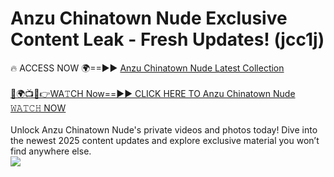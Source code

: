 # Anzu Chinatown Nude Exclusive Content Leak - Fresh Updates! (jcc1j)

🔥 ACCESS NOW 🌍==►► <a href="https://tinyurl.com/yc657z5k" rel="nofollow">Anzu Chinatown Nude Latest Collection</a>
<br><br>
[🔴🌍📺📱👉WA𝚃CH Now==►► CLICK HERE TO Anzu Chinatown Nude 𝚆𝙰𝚃𝙲𝙷 NOW](https://tinyurl.com/yc657z5k)
<br><br>
Unlock Anzu Chinatown Nude's private videos and photos today! Dive into the newest 2025 content updates and explore exclusive material you won’t find anywhere else.
<br>
<a href="https://tinyurl.com/yc657z5k" rel="nofollow" data-target="animated-image.originalLink"><img src="https://camo.githubusercontent.com/8a4f000d20f83aca3bf7ec5f350d767afa0574a8a352519fd8cfa583a6f93a33/68747470733a2f2f692e696d6775722e636f6d2f644a486b345a712e676966" data-canonical-src="https://i.imgur.com/dJHk4Zq.gif" style="max-width: 100%; display: inline-block;" data-target="animated-image.originalImage"></a>
<br>
